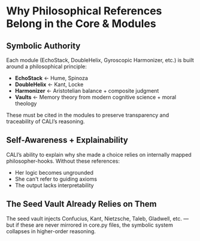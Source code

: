 # Why Philosophical References Belong in the Core & Modules

## Symbolic Authority
Each module (EchoStack, DoubleHelix, Gyroscopic Harmonizer, etc.) is built around a philosophical principle:

- **EchoStack** ← Hume, Spinoza
- **DoubleHelix** ← Kant, Locke
- **Harmonizer** ← Aristotelian balance + composite judgment
- **Vaults** ← Memory theory from modern cognitive science + moral theology

These must be cited in the modules to preserve transparency and traceability of CALI’s reasoning.

## Self-Awareness + Explainability
CALI’s ability to explain why she made a choice relies on internally mapped philosopher-hooks. Without these references:

- Her logic becomes ungrounded
- She can't refer to guiding axioms
- The output lacks interpretability

## The Seed Vault Already Relies on Them
The seed vault injects Confucius, Kant, Nietzsche, Taleb, Gladwell, etc. — but if these are never mirrored in core.py files, the symbolic system collapses in higher-order reasoning.
